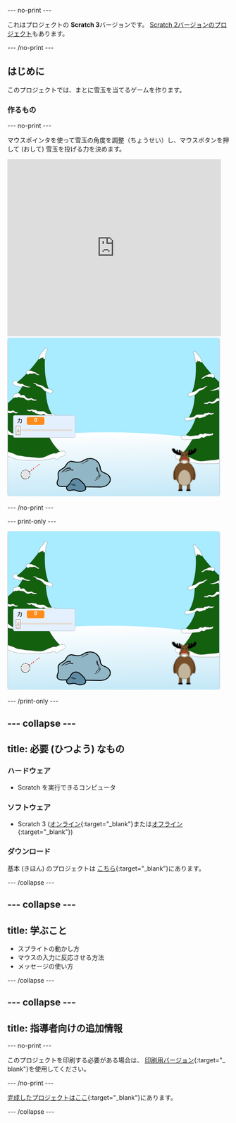 --- no-print ---

これはプロジェクトの **Scratch 3**バージョンです。 [Scratch 2バージョンのプロジェクト](https://projects.raspberrypi.org/ja-JP/projects/snowball-fight-scratch2)もあります。

--- /no-print ---

## はじめに

このプロジェクトでは、まとに雪玉を当てるゲームを作ります。

### 作るもの

--- no-print ---

マウスポインタを使って雪玉の角度を調整（ちょうせい）し、マウスボタンを押して (おして) 雪玉を投げる力を決めます。

<div class="scratch-preview">
  <iframe allowtransparency="true" width="485" height="402" src="https://scratch.mit.edu/projects/embed/410577304/?autostart=true" frameborder="0" scrolling="no"></iframe>
  <img src="images/snow-final.png">
</div>

--- /no-print ---

--- print-only ---

![完成 (かんせい) したプロジェクト](images/snow-final.png)

--- /print-only ---

--- collapse ---
---
title: 必要 (ひつよう) なもの
---

### ハードウェア

+ Scratch を実行できるコンピュータ

### ソフトウェア

+ Scratch 3 ([オンライン](http://rpf.io/scratchon){:target="_blank"}または[オフライン](http://rpf.io/scratchoff){:target="_blank"})

### ダウンロード

基本 (きほん) のプロジェクトは [こちら](http://rpf.io/p/ja-JP/snowball-fight-go){:target="_blank"}にあります。

--- /collapse ---

--- collapse ---
---
title: 学ぶこと
---

- スプライトの動かし方
- マウスの入力に反応させる方法
- メッセージの使い方

--- /collapse ---

--- collapse ---
---
title: 指導者向けの追加情報
---

--- no-print ---

このプロジェクトを印刷する必要がある場合は、 [印刷用バージョン](https://projects.raspberrypi.org/ja-JP/projects/snowball-fight/print){:target="_ blank"}を使用してください。

--- /no-print ---

[完成したプロジェクトはここ](http://rpf.io/p/ja-JP/snowball-fight-get){:target="_blank"}にあります。

--- /collapse ---
